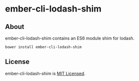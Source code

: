 ember-cli-lodash-shim
===========

About
-----

ember-cli-lodash-shim contains an ES6 module shim for lodash.

`bower install ember-cli-lodash-shim`


License
-------

ember-cli-lodash-shim  is [MIT Licensed](https://github.com/stefanpenner/ember-cli-shims/blob/master/LICENSE.md).
